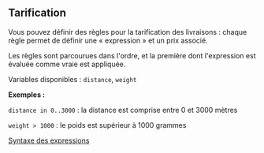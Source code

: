 Tarification
------------

Vous pouvez définir des règles pour la tarification des livraisons :
chaque règle permet de définir une « expression » et un prix associé.

Les règles sont parcourues dans l'ordre, et la première dont l'expression est évaluée comme vraie est appliquée.

Variables disponibles : <code>distance</code>, <code>weight</code>

<strong>Exemples :</strong>

<code>distance in 0..3000</code> : la distance est comprise entre 0 et 3000 mètres

<code>weight > 1000</code> : le poids est supérieur à 1000 grammes

<a target="_blank" href="http://symfony.com/doc/3.4/components/expression_language/syntax.html">Syntaxe des expressions</a>
